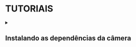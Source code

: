 # TUTORIAIS

<details>
  <summary><h2> Instalando as dependências da câmera </h2></summary>
  
 
</details>

